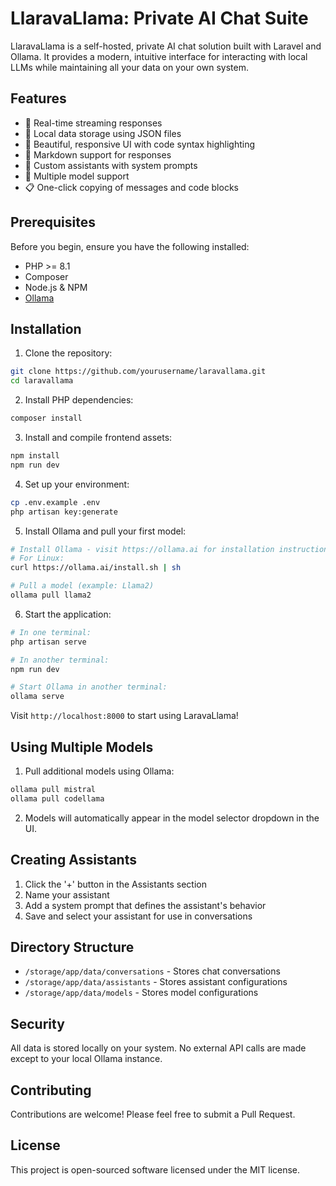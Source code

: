 # LlaravaLlama: Private AI Chat Suite

LlaravaLlama is a self-hosted, private AI chat solution built with Laravel and Ollama. It provides a modern, intuitive interface for interacting with local LLMs while maintaining all your data on your own system.

## Features

- 🚀 Real-time streaming responses
- 💾 Local data storage using JSON files
- 🎨 Beautiful, responsive UI with code syntax highlighting
- 📝 Markdown support for responses
- 👥 Custom assistants with system prompts
- 🔄 Multiple model support
- 📋 One-click copying of messages and code blocks

## Prerequisites

Before you begin, ensure you have the following installed:
- PHP >= 8.1
- Composer
- Node.js & NPM
- [Ollama](https://ollama.ai)

## Installation

1. Clone the repository:
```bash
git clone https://github.com/yourusername/laravallama.git
cd laravallama
```

2. Install PHP dependencies:
```bash
composer install
```

3. Install and compile frontend assets:
```bash
npm install
npm run dev
```

4. Set up your environment:
```bash
cp .env.example .env
php artisan key:generate
```

5. Install Ollama and pull your first model:
```bash
# Install Ollama - visit https://ollama.ai for installation instructions
# For Linux:
curl https://ollama.ai/install.sh | sh

# Pull a model (example: Llama2)
ollama pull llama2
```

6. Start the application:
```bash
# In one terminal:
php artisan serve

# In another terminal:
npm run dev

# Start Ollama in another terminal:
ollama serve
```

Visit `http://localhost:8000` to start using LaravaLlama!

## Using Multiple Models

1. Pull additional models using Ollama:
```bash
ollama pull mistral
ollama pull codellama
```

2. Models will automatically appear in the model selector dropdown in the UI.

## Creating Assistants

1. Click the '+' button in the Assistants section
2. Name your assistant
3. Add a system prompt that defines the assistant's behavior
4. Save and select your assistant for use in conversations

## Directory Structure

- `/storage/app/data/conversations` - Stores chat conversations
- `/storage/app/data/assistants` - Stores assistant configurations
- `/storage/app/data/models` - Stores model configurations

## Security

All data is stored locally on your system. No external API calls are made except to your local Ollama instance.

## Contributing

Contributions are welcome! Please feel free to submit a Pull Request.

## License

This project is open-sourced software licensed under the MIT license.
